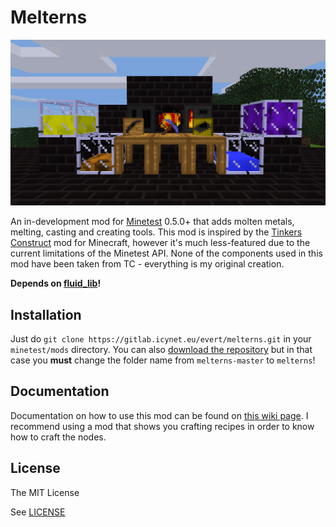 # Melterns
![Melterns](screenshot.png)

An in-development mod for [Minetest](http://minetest.net) 0.5.0+ that adds molten metals, melting, casting and creating tools. This mod is inspired by the [Tinkers Construct](https://minecraft.curseforge.com/projects/tinkers-construct) mod for Minecraft, however it's much less-featured due to the current limitations of the Minetest API. None of the components used in this mod have been taken from TC - everything is my original creation.

**Depends on [fluid_lib](https://gitlab.icynet.eu/evert/fluid_lib)!**

## Installation
Just do `git clone https://gitlab.icynet.eu/evert/melterns.git` in your `minetest/mods` directory. You can also [download the repository](https://gitlab.icynet.eu/evert/melterns/archive/master.zip) but in that case you **must** change the folder name from `melterns-master` to `melterns`!

## Documentation
Documentation on how to use this mod can be found on [this wiki page](https://gitlab.icynet.eu/evert/melterns/wiki). I recommend using a mod that shows you crafting recipes in order to know how to craft the nodes.

## License
The MIT License

See [LICENSE](LICENSE.txt)
